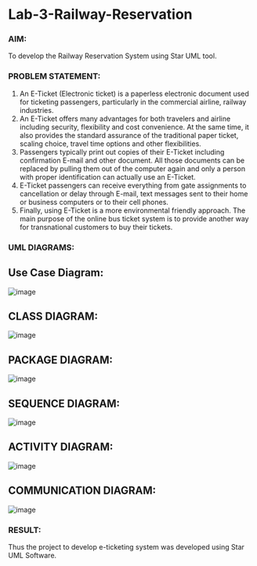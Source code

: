 # Lab-3-Railway-Reservation

### AIM:
To develop the Railway Reservation System using Star UML tool.
### PROBLEM STATEMENT:
1. An E-Ticket (Electronic ticket) is a paperless electronic document used for ticketing
passengers, particularly in the commercial airline, railway industries.
2. An E-Ticket offers many advantages for both travelers and airline including security,
flexibility and cost convenience. At the same time, it also provides the standard assurance of
the traditional paper ticket, scaling choice, travel time options and other flexibilities.
3. Passengers typically print out copies of their E-Ticket including confirmation E-mail
and other document. All those documents can be replaced by pulling them out of the computer
again and only a person with proper identification can actually use an E-Ticket.
4. E-Ticket passengers can receive everything from gate assignments to cancellation or
delay through E-mail, text messages sent to their home or business computers or to their cell
phones.
5. Finally, using E-Ticket is a more environmental friendly approach. The main purpose
of the online bus ticket system is to provide another way for transnational customers to buy
their tickets.
### UML DIAGRAMS:
## Use Case Diagram:
![image](https://github.com/user-attachments/assets/4bd7a572-5aa1-4aa3-b804-cab77afdabe9)
## CLASS DIAGRAM:
![image](https://github.com/user-attachments/assets/adde25cd-67ee-40a1-95df-b3014fbc4c0d)

##  PACKAGE DIAGRAM:
![image](https://github.com/user-attachments/assets/18d9b589-a215-445e-a724-ec2dcb8d9581)

## SEQUENCE DIAGRAM:
![image](https://github.com/user-attachments/assets/27445edc-647d-47a0-bc9c-cd0bffc972f8)

## ACTIVITY DIAGRAM:
![image](https://github.com/user-attachments/assets/bce9116e-a76a-42a4-a5be-3638fbe533da)

##  COMMUNICATION DIAGRAM:
![image](https://github.com/user-attachments/assets/d765efb7-d96e-4be7-b716-3cbb406f3a80)

### RESULT:
Thus the project to develop e-ticketing system was developed using Star UML Software.
